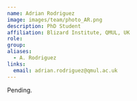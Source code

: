 ```yaml
---
name: Adrian Rodriguez
image: images/team/photo_AR.png
description: PhD Student
affiliation: Blizard Institute, QMUL, UK
role:
group:
aliases:
  - A. Rodriguez
links:
  email: adrian.rodriguez@qmul.ac.uk
---
```


Pending.
